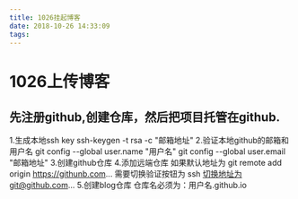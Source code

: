 ```yaml
---
title: 1026挂起博客
date: 2018-10-26 14:33:09
tags:
---
```


# 1026上传博客
## 先注册github,创建仓库，然后把项目托管在github.
1.生成本地ssh key
ssh-keygen -t rsa -c "邮箱地址"
2.验证本地github的邮箱和用户名
git config --global user.name "用户名"
git config --global user.email "邮箱地址"
3.创建github仓库
4.添加远端仓库
如果默认地址为 git remote add origin https://githunb.com...
需要切换验证按钮为 ssh 切换地址为git@github.com...
5.创建blog仓库
仓库名必须为：用户名.github.io

